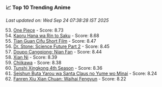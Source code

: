 ### 📈 Top 10 Trending Anime

*Last updated on: Wed Sep 24 07:38:28 IST 2025*

53. [One Piece](https://myanimelist.net/anime/21) - Score: 8.73
69. [Kaoru Hana wa Rin to Saku](https://myanimelist.net/anime/59845) - Score: 8.68
160. [Tian Guan Cifu Short Film](https://myanimelist.net/anime/60988) - Score: 8.47
176. [Dr. Stone: Science Future Part 2](https://myanimelist.net/anime/61322) - Score: 8.45
183. [Doupo Cangqiong: Nian Fan](https://myanimelist.net/anime/51039) - Score: 8.44
215. [Xian Ni](https://myanimelist.net/anime/55809) - Score: 8.39
218. [Chiikawa](https://myanimelist.net/anime/50250) - Score: 8.38
244. [Tunshi Xingkong 4th Season](https://myanimelist.net/anime/56524) - Score: 8.36
359. [Seishun Buta Yarou wa Santa Claus no Yume wo Minai](https://myanimelist.net/anime/57433) - Score: 8.24
384. [Fanren Xiu Xian Chuan: Waihai Fengyun](https://myanimelist.net/anime/60557) - Score: 8.22
